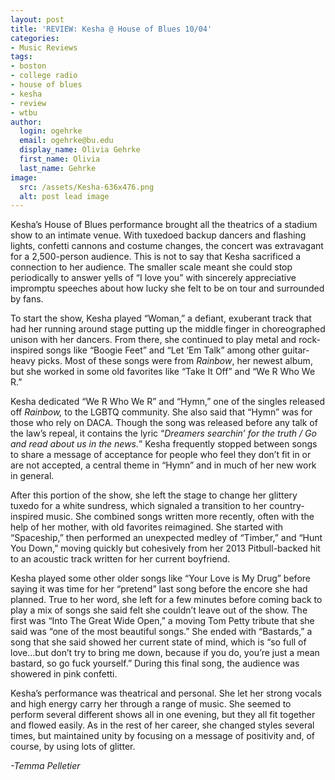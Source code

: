 ```yaml
---
layout: post
title: 'REVIEW: Kesha @ House of Blues 10/04'
categories:
- Music Reviews
tags:
- boston
- college radio
- house of blues
- kesha
- review
- wtbu
author:
  login: ogehrke
  email: ogehrke@bu.edu
  display_name: Olivia Gehrke
  first_name: Olivia
  last_name: Gehrke
image:
  src: /assets/Kesha-636x476.png
  alt: post lead image
---
```


Kesha’s House of Blues performance brought all the theatrics of a stadium show to an intimate venue. With tuxedoed backup dancers and flashing lights, confetti cannons and costume changes, the concert was extravagant for a 2,500-person audience. This is not to say that Kesha sacrificed a connection to her audience. The smaller scale meant she could stop periodically to answer yells of “I love you” with sincerely appreciative impromptu speeches about how lucky she felt to be on tour and surrounded by fans.

To start the show, Kesha played “Woman,” a defiant, exuberant track that had her running around stage putting up the middle finger in choreographed unison with her dancers. From there, she continued to play metal and rock-inspired songs like “Boogie Feet” and “Let ‘Em Talk” among other guitar-heavy picks. Most of these songs were from _Rainbow_, her newest album, but she worked in some old favorites like “Take It Off” and “We R Who We R.”

Kesha dedicated “We R Who We R” and “Hymn,” one of the singles released off _Rainbow,_ to the LGBTQ community. She also said that “Hymn” was for those who rely on DACA. Though the song was released before any talk of the law’s repeal, it contains the lyric “_Dreamers searchin’ for the truth / Go and read about us in the news._” Kesha frequently stopped between songs to share a message of acceptance for people who feel they don’t fit in or are not accepted, a central theme in “Hymn” and in much of her new work in general.

After this portion of the show, she left the stage to change her glittery tuxedo for a white sundress, which signaled a transition to her country-inspired music. She combined songs written more recently, often with the help of her mother, with old favorites reimagined. She started with “Spaceship,” then performed an unexpected medley of “Timber,” and “Hunt You Down,” moving quickly but cohesively from her 2013 Pitbull-backed hit to an acoustic track written for her current boyfriend.

Kesha played some other older songs like “Your Love is My Drug” before saying it was time for her “pretend” last song before the encore she had planned. True to her word, she left for a few minutes before coming back to play a mix of songs she said felt she couldn’t leave out of the show. The first was “Into The Great Wide Open,” a moving Tom Petty tribute that she said was “one of the most beautiful songs.” She ended with “Bastards,” a song that she said showed her current state of mind, which is “so full of love…but don’t try to bring me down, because if you do, you’re just a mean bastard, so go fuck yourself.” During this final song, the audience was showered in pink confetti.

Kesha’s performance was theatrical and personal. She let her strong vocals and high energy carry her through a range of music. She seemed to perform several different shows all in one evening, but they all fit together and flowed easily. As in the rest of her career, she changed styles several times, but maintained unity by focusing on a message of positivity and, of course, by using lots of glitter.

_\-Temma Pelletier_